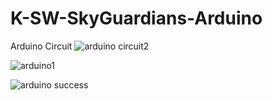 # K-SW-SkyGuardians-Arduino

Arduino Circuit
![arduino circuit2](https://github.com/HyominAn0401/K-SW-SkyGuardians---Arduino/assets/98948416/e5cb4676-ffb3-442d-850a-05578bf7fc2c)

![arduino1](https://github.com/HyominAn0401/K-SW-SkyGuardians---Arduino/assets/98948416/5571caaa-7ea9-4506-be6f-44e0c46fbd05)

![arduino success](https://github.com/HyominAn0401/K-SW-SkyGuardians---Arduino/assets/98948416/92c20ebd-90e4-4bdc-b723-d0919a8c1d3c)

